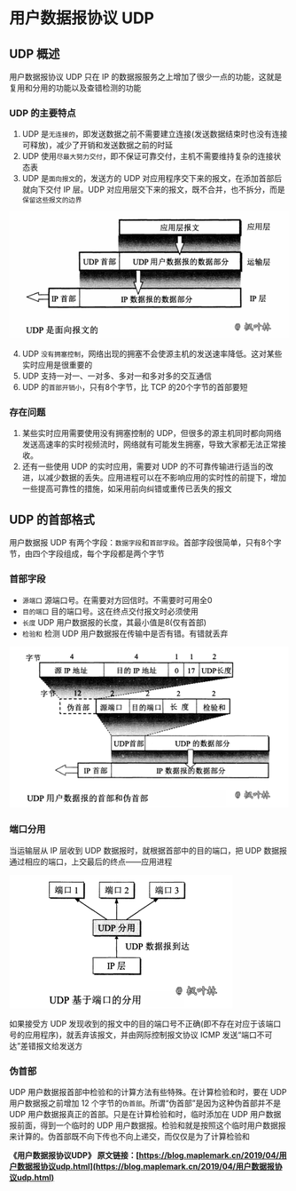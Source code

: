 # 用户数据报协议 UDP

## UDP 概述

用户数据报协议 UDP 只在 IP 的数据报服务之上增加了很少一点的功能，这就是复用和分用的功能以及查错检测的功能

### UDP 的主要特点

1. UDP 是`无连接的`，即发送数据之前不需要建立连接(发送数据结束时也没有连接可释放)，减少了开销和发送数据之前的时延
2. UDP 使用`尽最大努力交付`，即不保证可靠交付，主机不需要维持复杂的连接状态表
3. UDP 是`面向报文`的，发送方的 UDP 对应用程序交下来的报文，在添加首部后就向下交付 IP 层。UDP 对应用层交下来的报文，既不合并，也不拆分，而是`保留这些报文的边界`

![UDP协议-图1](../images/network/network-udp-01.png)

4. UDP `没有拥塞控制`，网络出现的拥塞不会使源主机的发送速率降低。这对某些实时应用是很重要的
5. UDP 支持一对一、一对多、多对一和多对多的交互通信
6. UDP 的`首部开销小`，只有8个字节，比 TCP 的20个字节的首部要短

### 存在问题

1. 某些实时应用需要使用没有拥塞控制的 UDP，但很多的源主机同时都向网络发送高速率的实时视频流时，网络就有可能发生拥塞，导致大家都无法正常接收。
2. 还有一些使用 UDP 的实时应用，需要对 UDP 的不可靠传输进行适当的改进，以减少数据的丢失。应用进程可以在不影响应用的实时性的前提下，增加一些提高可靠性的措施，如采用前向纠错或重传已丢失的报文

## UDP 的首部格式

用户数据报 UDP 有两个字段：`数据字段`和`首部字段`。首部字段很简单，只有8个字节，由四个字段组成，每个字段都是两个字节

### 首部字段

- `源端口` 源端口号。在需要对方回信时。不需要时可用全0
- `目的端口` 目的端口号。这在终点交付报文时必须使用
- `长度` UDP 用户数据报的长度，其最小值是8(仅有首部)
- `检验和` 检测 UDP 用户数据报在传输中是否有错。有错就丢弃

![UDP协议-图2](../images/network/network-udp-02.png)

### 端口分用

当运输层从 IP 层收到 UDP 数据报时，就根据首部中的目的端口，把 UDP 数据报通过相应的端口，上交最后的终点——应用进程

![UDP协议-图3](../images/network/network-udp-03.png)

如果接受方 UDP 发现收到的报文中的目的端口号不正确(即不存在对应于该端口号的应用程序)，就丢弃该报文，并由网际控制报文协议 ICMP 发送“端口不可达”差错报文给发送方

### 伪首部

UDP 用户数据报首部中检验和的计算方法有些特殊。在计算检验和时，要在 UDP 用户数据报之前增加 12 个字节的`伪首部`。所谓“伪首部”是因为这种伪首部并不是 UDP 用户数据报真正的首部。只是在计算检验和时，临时添加在 UDP 用户数据报前面，得到一个临时的 UDP 用户数据报。检验和就是按照这个临时用户数据报来计算的。伪首部既不向下传也不向上递交，而仅仅是为了计算检验和

**《用户数据报协议UDP》 原文链接：[https://blog.maplemark.cn/2019/04/用户数据报协议udp.html](https://blog.maplemark.cn/2019/04/用户数据报协议udp.html)**